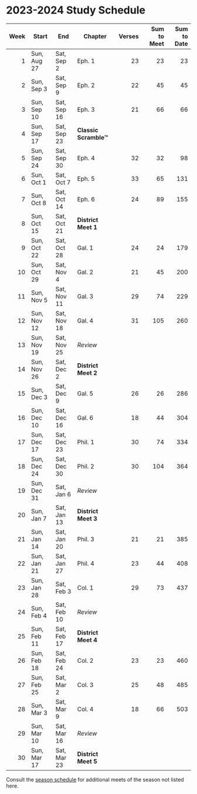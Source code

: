 <!--% hide_header_photo -->

# 2023-2024 Study Schedule

| Week | Start       | End         | Chapter | Verses | Sum to Meet | Sum to Date |
|-----:|-------------|-------------|---------|-------:|------------:|------------:|
|    1 | Sun, Aug 27 | Sat, Sep 2  | Eph. 1  |     23 |          23 |          23 |
|    2 | Sun, Sep 3  | Sat, Sep 9  | Eph. 2  |     22 |          45 |          45 |
|    3 | Sun, Sep 10 | Sat, Sep 16 | Eph. 3  |     21 |          66 |          66 |
|    4 | Sun, Sep 17 | Sat, Sep 23 | **Classic Scramble™**                        ||||
|    5 | Sun, Sep 24 | Sat, Sep 30 | Eph. 4  |     32 |          32 |          98 |
|    6 | Sun, Oct 1  | Sat, Oct 7  | Eph. 5  |     33 |          65 |         131 |
|    7 | Sun, Oct 8  | Sat, Oct 14 | Eph. 6  |     24 |          89 |         155 |
|    8 | Sun, Oct 15 | Sat, Oct 21 | **District Meet 1**                          ||||
|    9 | Sun, Oct 22 | Sat, Oct 28 | Gal. 1  |     24 |          24 |         179 |
|   10 | Sun, Oct 29 | Sat, Nov 4  | Gal. 2  |     21 |          45 |         200 |
|   11 | Sun, Nov 5  | Sat, Nov 11 | Gal. 3  |     29 |          74 |         229 |
|   12 | Sun, Nov 12 | Sat, Nov 18 | Gal. 4  |     31 |         105 |         260 |
|   13 | Sun, Nov 19 | Sat, Nov 25 | *Review*                                     ||||
|   14 | Sun, Nov 26 | Sat, Dec 2  | **District Meet 2**                          ||||
|   15 | Sun, Dec 3  | Sat, Dec 9  | Gal. 5  |     26 |          26 |         286 |
|   16 | Sun, Dec 10 | Sat, Dec 16 | Gal. 6  |     18 |          44 |         304 |
|   17 | Sun, Dec 17 | Sat, Dec 23 | Phil. 1 |     30 |          74 |         334 |
|   18 | Sun, Dec 24 | Sat, Dec 30 | Phil. 2 |     30 |         104 |         364 |
|   19 | Sun, Dec 31 | Sat, Jan 6  | *Review*                                     ||||
|   20 | Sun, Jan 7  | Sat, Jan 13 | **District Meet 3**                          ||||
|   21 | Sun, Jan 14 | Sat, Jan 20 | Phil. 3 |     21 |          21 |         385 |
|   22 | Sun, Jan 21 | Sat, Jan 27 | Phil. 4 |     23 |          44 |         408 |
|   23 | Sun, Jan 28 | Sat, Feb 3  | Col. 1  |     29 |          73 |         437 |
|   24 | Sun, Feb 4  | Sat, Feb 10 | *Review*                                     ||||
|   25 | Sun, Feb 11 | Sat, Feb 17 | **District Meet 4**                          ||||
|   26 | Sun, Feb 18 | Sat, Feb 24 | Col. 2  |     23 |          23 |         460 |
|   27 | Sun, Feb 25 | Sat, Mar 2  | Col. 3  |     25 |          48 |         485 |
|   28 | Sun, Mar 3  | Sat, Mar 9  | Col. 4  |     18 |          66 |         503 |
|   29 | Sun, Mar 10 | Sat, Mar 16 | *Review*                                     ||||
|   30 | Sun, Mar 17 | Sat, Mar 23 | **District Meet 5**                          ||||

Consult the [season schedule](season_schedule.md) for additional meets of the
season not listed here.
